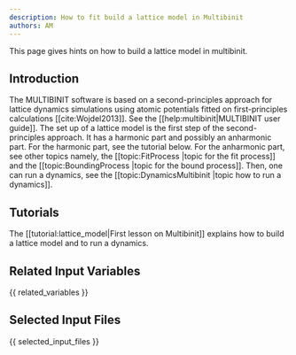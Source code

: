 ```yaml
---
description: How to fit build a lattice model in Multibinit
authors: AM
---
```


This page gives hints on how to build a lattice model in multibinit.

## Introduction

The MULTIBINIT software is based on a second-principles approach for lattice dynamics simulations using atomic potentials fitted on first-principles calculations [[cite:Wojdel2013]].
See the [[help:multibinit|MULTIBINIT user guide]].
The set up of a lattice model is the first step of the second-principles approach. 
It has a harmonic part and possibly an anharmonic part.
For the harmonic part, see the tutorial below.
For the anharmonic part, see other topics namely, the [[topic:FitProcess |topic for the fit process]] and the [[topic:BoundingProcess |topic for the bound process]].
Then, one can run a dynamics, see the [[topic:DynamicsMultibinit |topic how to run a dynamics]].

## Tutorials

The [[tutorial:lattice_model|First lesson on Multibinit]] explains how to build a lattice model and to run a dynamics.
  
## Related Input Variables

{{ related_variables }}

## Selected Input Files

{{ selected_input_files }}

